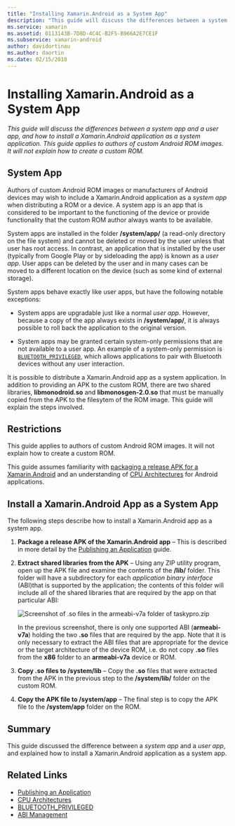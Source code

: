 ```yaml
---
title: "Installing Xamarin.Android as a System App"
description: "This guide will discuss the differences between a system app and a user app, and how to install a Xamarin.Android application as a system application. This guide applies to authors of custom Android ROM images. It will not explain how to create a custom ROM."
ms.service: xamarin
ms.assetid: 0113143B-7D8D-4C4C-B2F5-B966A2E7CE1F
ms.subservice: xamarin-android
author: davidortinau
ms.author: daortin
ms.date: 02/15/2018
---
```


# Installing Xamarin.Android as a System App

_This guide will discuss the differences between a system app and a user app, and how to install a Xamarin.Android application as a system application. This guide applies to authors of custom Android ROM images. It will not explain how to create a custom ROM._

## System App

Authors of custom Android ROM images or manufacturers of Android
devices may wish to include a Xamarin.Android application as a _system
app_ when distributing a ROM or a device. A system app is an app that
is considered to be important to the functioning of the device or
provide functionality that the custom ROM author always wants to be
available.

System apps are installed in the folder **/system/app/** (a read-only
directory on the file system) and cannot be deleted or moved by the
user unless that user has root access. In contrast, an application that
is installed by the user (typically from Google Play or by sideloading
the app) is known as a _user app_. User apps can be deleted by the user
and in many cases can be moved to a different location on the device
(such as some kind of external storage).

System apps behave exactly like user apps, but have the following notable exceptions:

- System apps are upgradable just like a normal _user app_. However,
  because a copy of the app always exists in **/system/app/**, it is
  always possible to roll back the application to the original version.

- System apps may be granted certain system-only permissions that are
  not available to a user app. An example of a system-only permission
  is
  [`BLUETOOTH_PRIVILEGED`](https://developer.android.com/reference/android/Manifest.permission.html#BLUETOOTH_PRIVILEGED),
  which allows applications to pair with Bluetooth devices without any
  user interaction.

It is possible to distribute a Xamarin.Android app as a system
application. In addition to providing an APK to the custom ROM, there
are two shared libraries, **libmonodroid.so** and
**libmonosgen-2.0.so** that must be manually copied from the APK to the
filesytem of the ROM image. This guide will explain the steps involved.

## Restrictions

This guide applies to authors of custom Android ROM images. It will not
explain how to create a custom ROM.

This guide assumes familiarity with
[packaging a release APK for a Xamarin.Android](~/android/deploy-test/publishing/index.md)
and an understanding of
[CPU Architectures](~/android/app-fundamentals/cpu-architectures.md)
for Android applications.

## Install a Xamarin.Android App as a System App

The following steps describe how to install a Xamarin.Android app as a
system app.

1. **Package a release APK of the Xamarin.Android app** &ndash; This is
   described in more detail by the
   [Publishing an Application](~/android/deploy-test/publishing/index.md)
   guide.

2. **Extract shared libraries from the APK** &ndash; Using any ZIP
   utility program, open up the APK file and examine the contents of
   the **/lib/** folder. This folder will have a subdirectory for each
   _application binary interface_ (ABI)that is supported by the
   application; the contents of this folder will include all of the
   shared libraries that are required by the app on that particular
   ABI:

    ![Screenshot of .so files in the armeabi-v7a folder of taskypro.zip](install-system-app-images/install-system-app-01.png)

   In the previous screenshot, there is only one supported ABI
   (**armeabi-v7a**) holding the two **.so** files that are required by
   the app. Note that it is only necessary to extract the ABI files
   that are appropriate for the device or the target architecture of
   the device ROM, i.e. do not copy **.so** files from the **x86**
   folder to an **armeabi-v7a** device or ROM.

3. **Copy .so files to /system/lib** &ndash; Copy the **.so** files
   that were extracted from the APK in the previous step to the
   **/system/lib/** folder on the custom ROM.

4. **Copy the APK file to /system/app** &ndash; The final step is
   to copy the APK file to the **/system/app** folder on the ROM.

## Summary

This guide discussed the difference between a _system app_ and a _user
app_, and explained how to install a Xamarin.Android application as a
system app.

## Related Links

- [Publishing an Application](~/android/deploy-test/publishing/index.md)
- [CPU Architectures](~/android/app-fundamentals/cpu-architectures.md)
- [BLUETOOTH_PRIVILEGED](https://developer.android.com/reference/android/Manifest.permission.html#BLUETOOTH_PRIVILEGED)
- [ABI Management](https://developer.android.com/ndk/guides/abis)
